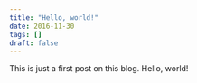 ```yaml
---
title: "Hello, world!"
date: 2016-11-30
tags: []
draft: false
---
```


This is just a first post on this blog. Hello, world!
